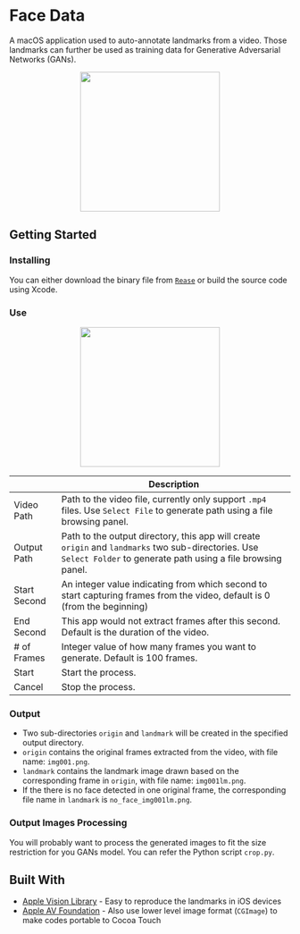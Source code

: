 # Face Data

A macOS application used to auto-annotate landmarks from a video. Those landmarks can further be used as training data for Generative Adversarial Networks (GANs).

<p align="center">
	<img src="./result.gif" height="250">
</p>

## Getting Started

### Installing

You can either download the binary file from [`Rease`](https://github.com/xiaohk/FaceData/releases) or build the source code using Xcode.

### Use

<p align="center">
	<img src="https://i.imgur.com/FEVY2Pu.png" height="250">
</p>


|              | Description                                                                                                                                                        |
|--------------|--------------------------------------------------------------------------------------------------------------------------------------------------------------------|
| Video Path   | Path to the video file, currently only support `.mp4` files. Use `Select File` to generate path using a file browsing panel.                                       |
| Output Path  | Path to the output directory, this app will create `origin` and `landmarks` two sub-directories. Use `Select Folder` to generate path using a file browsing panel. |
| Start Second | An integer value indicating from which second to start capturing frames from the video, default is 0 (from the beginning)                                          |
| End Second   | This app would not extract frames after this second. Default is the duration of the video.                                                                         |
| # of Frames  | Integer value of how many frames you want to generate. Default is 100 frames.                                                                                      |
| Start        | Start the process.                                                                                                                                                 |
| Cancel       | Stop the process.                                                                                                                                                  |

### Output

- Two sub-directories `origin` and `landmark` will be created in the specified output directory.
- `origin` contains the original frames extracted from the video, with file name: `img001.png`.
- `landmark` contains the landmark image drawn based on the corresponding frame in `origin`, with file name: `img001lm.png`.
- If the there is no face detected in one original frame, the corresponding file name in `landmark` is `no_face_img001lm.png`.

### Output Images Processing

You will probably want to process the generated images to fit the size restriction for you GANs model. You can refer the Python script `crop.py`.

## Built With

* [Apple Vision Library](https://developer.apple.com/documentation/vision) - Easy to reproduce the landmarks in iOS devices
* [Apple AV Foundation](https://developer.apple.com/av-foundation/) - Also use lower level image format (`CGImage`) to  make codes portable to Cocoa Touch



